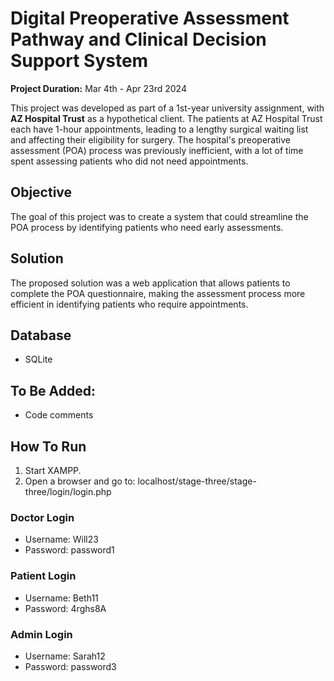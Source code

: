 # Digital Preoperative Assessment Pathway and Clinical Decision Support System
**Project Duration:** Mar 4th - Apr 23rd 2024

This project was developed as part of a 1st-year university assignment, with **AZ Hospital Trust** as a hypothetical client. The patients at AZ Hospital Trust each have 1-hour appointments, leading to a lengthy surgical waiting list and affecting their eligibility for surgery. The hospital's preoperative assessment (POA) process was previously inefficient, with a lot of time spent assessing patients who did not need appointments.

## Objective
The goal of this project was to create a system that could streamline the POA process by identifying patients who need early assessments.

## Solution  
The proposed solution was a web application that allows patients to complete the POA questionnaire, making the assessment process more efficient in identifying patients who require appointments.

## Database
- SQLite

## To Be Added:
- Code comments

## How To Run
1. Start XAMPP.
2. Open a browser and go to: localhost/stage-three/stage-three/login/login.php

### Doctor Login
- Username: Will23
- Password: password1

### Patient Login
- Username: Beth11
- Password: 4rghs8A

### Admin Login
- Username: Sarah12
- Password: password3
